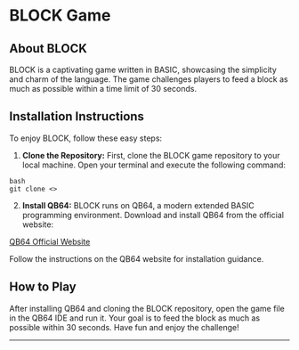 # BLOCK Game

## About BLOCK

BLOCK is a captivating game written in BASIC, showcasing the simplicity and charm of the language. The game challenges players to feed a block as much as possible within a time limit of 30 seconds.

## Installation Instructions

To enjoy BLOCK, follow these easy steps:

1. **Clone the Repository:**
   First, clone the BLOCK game repository to your local machine. Open your terminal and execute the following command:

```
bash
git clone <>
```

2. **Install QB64:**
BLOCK runs on QB64, a modern extended BASIC programming environment. Download and install QB64 from the official website:

[QB64 Official Website](https://qb64.com/)

Follow the instructions on the QB64 website for installation guidance.

## How to Play

After installing QB64 and cloning the BLOCK repository, open the game file in the QB64 IDE and run it. Your goal is to feed the block as much as possible within 30 seconds. Have fun and enjoy the challenge!

---
